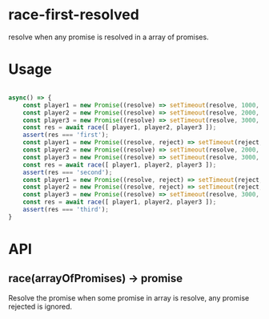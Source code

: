 # race-first-resolved
resolve when any promise is resolved in a array of promises.

# Usage

```js

async() => {
    const player1 = new Promise((resolve) => setTimeout(resolve, 1000, 'first'));
    const player2 = new Promise((resolve) => setTimeout(resolve, 2000, 'second'));
    const player3 = new Promise((resolve) => setTimeout(resolve, 3000, 'third'));
    const res = await race([ player1, player2, player3 ]);
    assert(res === 'first');
    const player1 = new Promise((resolve, reject) => setTimeout(reject, 1000, 'first'));
    const player2 = new Promise((resolve) => setTimeout(resolve, 2000, 'second'));
    const player3 = new Promise((resolve) => setTimeout(resolve, 3000, 'third'));
    const res = await race([ player1, player2, player3 ]);
    assert(res === 'second');
    const player1 = new Promise((resolve, reject) => setTimeout(reject, 1000, 'first'));
    const player2 = new Promise((resolve, reject) => setTimeout(reject, 2000, 'second'));
    const player3 = new Promise((resolve) => setTimeout(resolve, 3000, 'third'));
    const res = await race([ player1, player2, player3 ]);
    assert(res === 'third');
}
```

# API

## race(arrayOfPromises) -> promise

Resolve the promise when some promise in array is resolve, any promise rejected is ignored.

